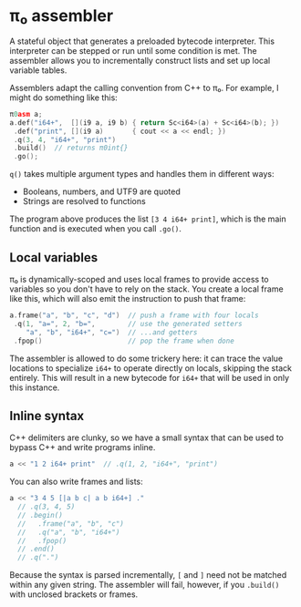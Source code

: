 # π₀ assembler
A stateful object that generates a preloaded bytecode interpreter. This interpreter can be stepped or run until some condition is met. The assembler allows you to incrementally construct lists and set up local variable tables.

Assemblers adapt the calling convention from C++ to π₀. For example, I might do something like this:

```cpp
π0asm a;
a.def("i64+",  [](i9 a, i9 b) { return Sc<i64>(a) + Sc<i64>(b); })
 .def("print", [](i9 a)       { cout << a << endl; })
 .q(3, 4, "i64+", "print")
 .build()  // returns π0int{}
 .go();
```

`q()` takes multiple argument types and handles them in different ways:

+ Booleans, numbers, and UTF9 are quoted
+ Strings are resolved to functions

The program above produces the list `[3 4 i64+ print]`, which is the main function and is executed when you call `.go()`.


## Local variables
π₀ is dynamically-scoped and uses local frames to provide access to variables so you don't have to rely on the stack. You create a local frame like this, which will also emit the instruction to push that frame:

```cpp
a.frame("a", "b", "c", "d")  // push a frame with four locals
 .q(1, "a=", 2, "b=",        // use the generated setters
    "a", "b", "i64+", "c=")  // ...and getters
 .fpop()                     // pop the frame when done
```

The assembler is allowed to do some trickery here: it can trace the value locations to specialize `i64+` to operate directly on locals, skipping the stack entirely. This will result in a new bytecode for `i64+` that will be used in only this instance.


## Inline syntax
C++ delimiters are clunky, so we have a small syntax that can be used to bypass C++ and write programs inline.

```cpp
a << "1 2 i64+ print"  // .q(1, 2, "i64+", "print")
```

You can also write frames and lists:

```cpp
a << "3 4 5 [|a b c| a b i64+] ."
  // .q(3, 4, 5)
  // .begin()
  //   .frame("a", "b", "c")
  //   .q("a", "b", "i64+")
  //   .fpop()
  // .end()
  // .q(".")
```

Because the syntax is parsed incrementally, `[` and `]` need not be matched within any given string. The assembler will fail, however, if you `.build()` with unclosed brackets or frames.
